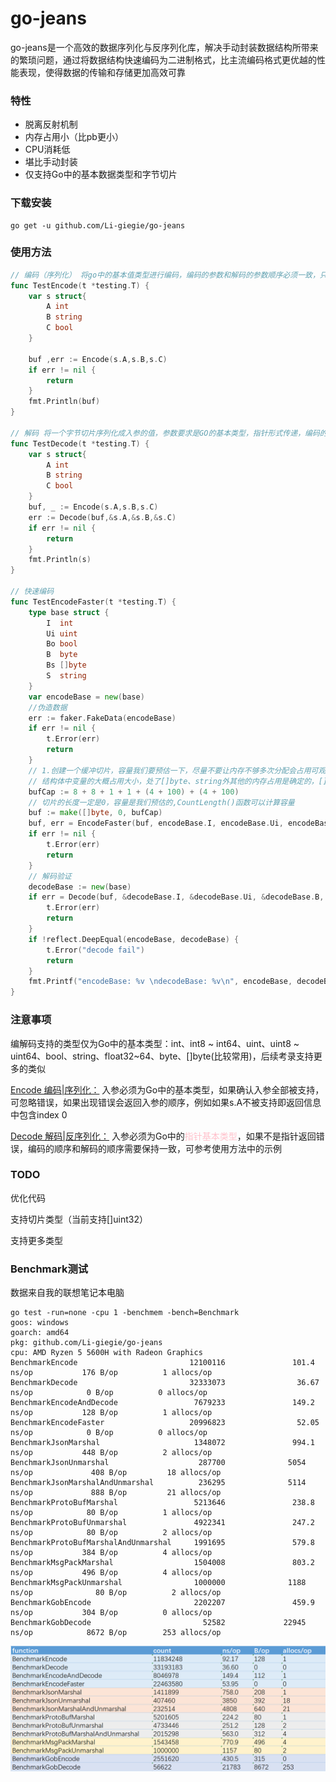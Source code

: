 # go-jeans
go-jeans是一个高效的数据序列化与反序列化库，解决手动封装数据结构所带来的繁琐问题，通过将数据结构快速编码为二进制格式，比主流编码格式更优越的性能表现，使得数据的传输和存储更加高效可靠
### 特性
- 脱离反射机制
- 内存占用小（比pb更小）
- CPU消耗低
- 堪比手动封装
- 仅支持Go中的基本数据类型和字节切片

### 下载安装
``` 
go get -u github.com/Li-giegie/go-jeans
```

### 使用方法
```go
// 编码（序列化） 将go中的基本值类型进行编码，编码的参数和解码的参数顺序必须一致，只有在传递的类型不支持时会返回错误，其他情况不会，注意这一步并不打包返回的切片
func TestEncode(t *testing.T) {
    var s struct{
        A int
        B string
        C bool
    }

    buf ,err := Encode(s.A,s.B,s.C)
    if err != nil {
        return
    }
    fmt.Println(buf)
}

// 解码 将一个字节切片序列化成入参的值，参数要求是GO的基本类型，指针形式传递，编码的参数和解码的参数顺序必须一致
func TestDecode(t *testing.T) {
    var s struct{
        A int
        B string
        C bool
    }
    buf, _ := Encode(s.A,s.B,s.C)
    err := Decode(buf,&s.A,&s.B,&s.C)
    if err != nil {
        return
    }
    fmt.Println(s)
}

// 快速编码
func TestEncodeFaster(t *testing.T) {
    type base struct {
        I  int
        Ui uint
        Bo bool
        B  byte
        Bs []byte
        S  string
    }
    var encodeBase = new(base)
    //伪造数据
    err := faker.FakeData(encodeBase)
    if err != nil {
        t.Error(err)
        return
    }
    // 1.创建一个缓冲切片，容量我们要预估一下，尽量不要让内存不够多次分配会占用可观的性能
    // 结构体中变量的大概占用大小，处了[]byte、string外其他的内存占用是确定的，[]byte、string处了本身的长度外还包活一个长度字段占4个字节，只有知道长度信息才能够还原
    bufCap := 8 + 8 + 1 + 1 + (4 + 100) + (4 + 100)
    // 切片的长度一定是0，容量是我们预估的,CountLength()函数可以计算容量
    buf := make([]byte, 0, bufCap)
    buf, err = EncodeFaster(buf, encodeBase.I, encodeBase.Ui, encodeBase.B, encodeBase.Bs, encodeBase.Bo, encodeBase.S)
    if err != nil {
        t.Error(err)
        return
    }
    // 解码验证
    decodeBase := new(base)
    if err = Decode(buf, &decodeBase.I, &decodeBase.Ui, &decodeBase.B, &decodeBase.Bs, &decodeBase.Bo, &decodeBase.S); err != nil {
        t.Error(err)
        return
    }
    if !reflect.DeepEqual(encodeBase, decodeBase) {
        t.Error("decode fail")
        return
    }
    fmt.Printf("encodeBase: %v \ndecodeBase: %v\n", encodeBase, decodeBase)
}
```
### 注意事项
编解码支持的类型仅为Go中的基本类型：int、int8 ~ int64、uint、uint8 ~ uint64、bool、string、float32~64、byte、[]byte(比较常用)，后续考录支持更多的类似

[Encode 编码|序列化：](#) 入参必须为Go中的基本类型，如果确认入参全部被支持，可忽略错误，如果出现错误会返回入参的顺序，例如如果s.A不被支持即返回信息中包含index 0

[Decode 解码|反序列化：](#) 入参必须为Go中的<span style="color: pink">指针基本类型</span>，如果不是指针返回错误，编码的顺序和解码的顺序需要保持一致，可参考使用方法中的示例

### TODO
优化代码

支持切片类型（当前支持[]uint32）

支持更多类型

### Benchmark测试
数据来自我的联想笔记本电脑
```
go test -run=none -cpu 1 -benchmem -bench=Benchmark
goos: windows
goarch: amd64
pkg: github.com/Li-giegie/go-jeans
cpu: AMD Ryzen 5 5600H with Radeon Graphics
BenchmarkEncode                         12100116               101.4 ns/op           176 B/op          1 allocs/op
BenchmarkDecode                         32333073                36.67 ns/op            0 B/op          0 allocs/op
BenchmarkEncodeAndDecode                 7679233               149.2 ns/op           128 B/op          1 allocs/op
BenchmarkEncodeFaster                   20996823                52.05 ns/op            0 B/op          0 allocs/op
BenchmarkJsonMarshal                     1348072               994.1 ns/op           448 B/op          2 allocs/op
BenchmarkJsonUnmarshal                    287700              5054 ns/op             408 B/op         18 allocs/op
BenchmarkJsonMarshalAndUnmarshal          236295              5114 ns/op             888 B/op         21 allocs/op
BenchmarkProtoBufMarshal                 5213646               238.8 ns/op            80 B/op          1 allocs/op
BenchmarkProtoBufUnmarshal               4922341               247.2 ns/op            80 B/op          2 allocs/op
BenchmarkProtoBufMarshalAndUnmarshal     1991695               579.8 ns/op           384 B/op          4 allocs/op
BenchmarkMsgPackMarshal                  1504008               803.2 ns/op           496 B/op          4 allocs/op
BenchmarkMsgPackUnmarshal                1000000              1188 ns/op              80 B/op          2 allocs/op
BenchmarkGobEncode                       2202207               459.9 ns/op           304 B/op          0 allocs/op
BenchmarkGobDecode                         52582             22945 ns/op            8672 B/op        253 allocs/op
```

<img src="./benchmark.png" alt="benchmark.png">
